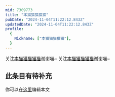 ```yaml
---
mid: 7309773
title: "本猫猫猫猫猫"
pubDate: "2024-11-04T11:22:12.843Z"
updatedDate: "2024-11-04T11:22:12.843Z"
profile:
  {
    Nickname: ["本猫猫猫猫猫"],
  }
---
```


关注[本猫猫猫猫猫](https://space.bilibili.com/7309773)谢谢喵~ 关注[本猫猫猫猫猫](https://space.bilibili.com/7309773)谢谢喵~

## 此条目有待补充
你可以在[这里](https://github.com/Yuhanawa/VTuber.ICU/edit/master/src/content/v/本猫猫猫猫猫/index.md)编辑本文

